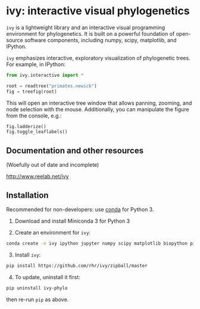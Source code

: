 # ivy: interactive visual phylogenetics

`ivy` is a lightweight library and an interactive visual programming
environment for phylogenetics.  It is built on a powerful foundation
of open-source software components, including numpy, scipy,
matplotlib, and IPython.

`ivy` emphasizes interactive, exploratory visualization of
phylogenetic trees.  For example, in IPython:


```python
from ivy.interactive import *

root = readtree("primates.newick")
fig = treefig(root)
```

This will open an interactive tree window that allows panning,
zooming, and node selection with the mouse. Additionally, you can
manipulate the figure from the console, e.g.:

```python
fig.ladderize()
fig.toggle_leaflabels()
```

## Documentation and other resources

(Woefully out of date and incomplete)

http://www.reelab.net/ivy

## Installation


Recommended for non-developers: use [conda](https://conda.io/miniconda.html) for Python 3.

1. Download and install Miniconda 3 for Python 3

2. Create an environment for `ivy`:

  ```bash
  conda create -n ivy ipython jupyter numpy scipy matplotlib biopython pillow pyparsing lxml
  ```
  
3. Install `ivy`:

  ```bash
  pip install https://github.com/rhr/ivy/zipball/master
  ```
  
4. To update, uninstall it first:
  ```bash
  pip uninstall ivy-phylo
  ```
  then re-run `pip` as above.
